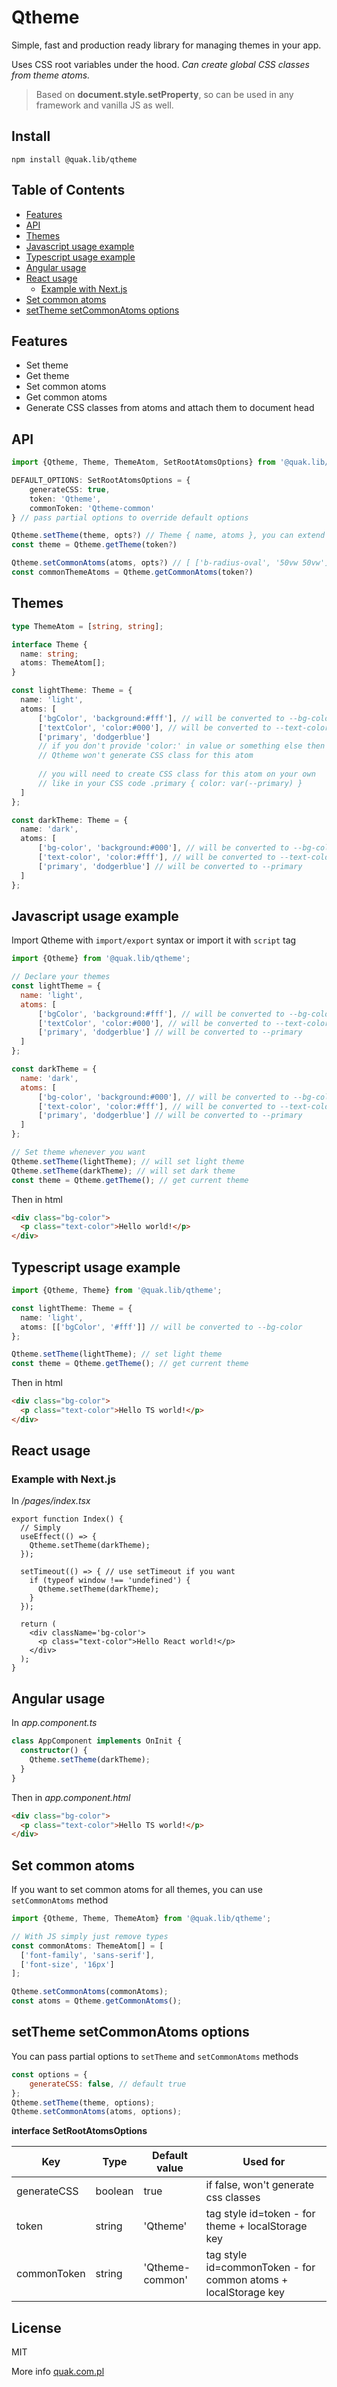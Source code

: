 # Qtheme
Simple, fast and production ready library for managing themes in your app.

Uses CSS root variables under the hood.
*Can create global CSS classes from theme atoms.*

> Based on **document.style.setProperty**, so can be used in any framework and vanilla JS as well.

## Install
```npm install @quak.lib/qtheme```

## Table of Contents

* [Features](#features)
* [API](#api)
* [Themes](#themes)
* [Javascript usage example](#javascript-usage-example)
* [Typescript usage example](#typescript-usage-example)
* [Angular usage](#angular-usage)
* [React usage](#react-usage)
    - [Example with Next.js](#example-with-nextjs)
* [Set common atoms](#set-common-atoms)
* [setTheme setCommonAtoms options](#settheme-setcommonatoms-options)

## Features
* Set theme
* Get theme
* Set common atoms
* Get common atoms
* Generate CSS classes from atoms and attach them to document head

## API
```typescript
import {Qtheme, Theme, ThemeAtom, SetRootAtomsOptions} from '@quak.lib/qtheme'

DEFAULT_OPTIONS: SetRootAtomsOptions = {
    generateCSS: true,
    token: 'Qtheme',
    commonToken: 'Qtheme-common'
} // pass partial options to override default options

Qtheme.setTheme(theme, opts?) // Theme { name, atoms }, you can extend Theme interface
const theme = Qtheme.getTheme(token?)

Qtheme.setCommonAtoms(atoms, opts?) // [ ['b-radius-oval', '50vw 50vw'], ['text-size', '16px'] ]
const commonThemeAtoms = Qtheme.getCommonAtoms(token?)
```

## Themes
```typescript
type ThemeAtom = [string, string];

interface Theme {
  name: string;
  atoms: ThemeAtom[];
}

const lightTheme: Theme = {
  name: 'light',
  atoms: [
      ['bgColor', 'background:#fff'], // will be converted to --bg-color
      ['textColor', 'color:#000'], // will be converted to --text-color
      ['primary', 'dodgerblue']
      // if you don't provide 'color:' in value or something else then
      // Qtheme won't generate CSS class for this atom
    
      // you will need to create CSS class for this atom on your own
      // like in your CSS code .primary { color: var(--primary) }
  ]
};

const darkTheme: Theme = {
  name: 'dark',
  atoms: [
      ['bg-color', 'background:#000'], // will be converted to --bg-color
      ['text-color', 'color:#fff'], // will be converted to --text-color
      ['primary', 'dodgerblue'] // will be converted to --primary
  ] 
};
```

## Javascript usage example
Import Qtheme with `import/export` syntax or import it with `script` tag
```javascript
import {Qtheme} from '@quak.lib/qtheme';

// Declare your themes
const lightTheme = {
  name: 'light',
  atoms: [
      ['bgColor', 'background:#fff'], // will be converted to --bg-color
      ['textColor', 'color:#000'], // will be converted to --text-color
      ['primary', 'dodgerblue'] // will be converted to --primary
  ]
};

const darkTheme = {
  name: 'dark',
  atoms: [
      ['bg-color', 'background:#000'], // will be converted to --bg-color
      ['text-color', 'color:#fff'], // will be converted to --text-color
      ['primary', 'dodgerblue'] // will be converted to --primary
  ] 
};

// Set theme whenever you want
Qtheme.setTheme(lightTheme); // will set light theme
Qtheme.setTheme(darkTheme); // will set dark theme
const theme = Qtheme.getTheme(); // get current theme
```
Then in html
```html
<div class="bg-color">
  <p class="text-color">Hello world!</p>
</div>
```

## Typescript usage example
```typescript
import {Qtheme, Theme} from '@quak.lib/qtheme';

const lightTheme: Theme = {
  name: 'light',
  atoms: [['bgColor', '#fff']] // will be converted to --bg-color
};

Qtheme.setTheme(lightTheme); // set light theme
const theme = Qtheme.getTheme(); // get current theme
```
Then in html
```html
<div class="bg-color">
  <p class="text-color">Hello TS world!</p>
</div>
```

## React usage

### Example with Next.js
In */pages/index.tsx*

```tsx
export function Index() {
  // Simply   
  useEffect(() => {
    Qtheme.setTheme(darkTheme);
  });

  setTimeout(() => { // use setTimeout if you want
    if (typeof window !== 'undefined') {
      Qtheme.setTheme(darkTheme);
    }
  });

  return (
    <div className='bg-color'>
      <p class="text-color">Hello React world!</p>
    </div>
  );
}
```

## Angular usage
In *app.component.ts*
```typescript
class AppComponent implements OnInit {
  constructor() {
    Qtheme.setTheme(darkTheme);
  }
}
```
Then in *app.component.html*
```html
<div class="bg-color">
  <p class="text-color">Hello TS world!</p>
</div>
```

## Set common atoms
If you want to set common atoms for all themes, you can use `setCommonAtoms` method
```typescript
import {Qtheme, Theme, ThemeAtom} from '@quak.lib/qtheme';

// With JS simply just remove types
const commonAtoms: ThemeAtom[] = [
  ['font-family', 'sans-serif'],
  ['font-size', '16px']
];

Qtheme.setCommonAtoms(commonAtoms);
const atoms = Qtheme.getCommonAtoms();
```

## setTheme setCommonAtoms options
You can pass partial options to `setTheme` and `setCommonAtoms` methods
```javascript
const options = {
    generateCSS: false, // default true
};
Qtheme.setTheme(theme, options);
Qtheme.setCommonAtoms(atoms, options);
```

**interface SetRootAtomsOptions**

| Key         | Type    | Default value   | Used for                                                       |
|-------------|---------|-----------------|----------------------------------------------------------------|
| generateCSS | boolean | true            | if false, won't generate css classes                           |
| token       | string  | 'Qtheme'        | tag style id=token - for theme + localStorage key              |
| commonToken | string  | 'Qtheme-common' | tag style id=commonToken - for common atoms + localStorage key |

## License
MIT

More info [quak.com.pl](https://quak.com.pl)
